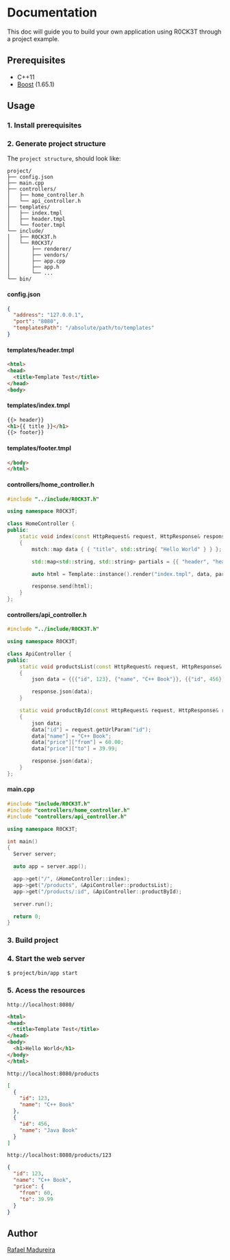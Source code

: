 # Documentation
This doc will guide you to build your own application using R0CK3T through a project example.

## Prerequisites
- C++11
- [Boost](http://www.boost.org/) (1.65.1)

## Usage

### 1. Install prerequisites

### 2. Generate project structure
The `project structure`, should look like:

```
project/
├── config.json
├── main.cpp
├── controllers/
│   ├── home_controller.h
│   └── api_controller.h
├── templates/
│   ├── index.tmpl
│   ├── header.tmpl
│   └── footer.tmpl
└── include/
│   ├── R0CK3T.h
│   └── R0CK3T/
│       ├── renderer/
│       ├── vendors/
│       ├── app.cpp
│       ├── app.h
│       └── ...
└── bin/
```

#### config.json
```json
{
  "address": "127.0.0.1",
  "port": "8080",
  "templatesPath": "/absolute/path/to/templates"
}
```

#### templates/header.tmpl
```html
<html>
<head>
  <title>Template Test</title>
</head>
<body>
```

#### templates/index.tmpl
```html
{{> header}}
<h1>{{ title }}</h1>
{{> footer}}
```

#### templates/footer.tmpl
```html
</body>
</html>
```

#### controllers/home_controller.h
```c++
#include "../include/R0CK3T.h"

using namespace R0CK3T;

class HomeController {
public:
    static void index(const HttpRequest& request, HttpResponse& response)
    {
        mstch::map data { { "title", std::string{ "Hello World" } } };

        std::map<std::string, std::string> partials = {{ "header", "header.tmpl" },{ "footer", "footer.tmpl" }};

        auto html = Template::instance().render("index.tmpl", data, partials);

        response.send(html);
    }
};
```

#### controllers/api_controller.h
```c++
#include "../include/R0CK3T.h"

using namespace R0CK3T;

class ApiController {
public:
    static void productsList(const HttpRequest& request, HttpResponse& response)
    {
        json data = {{{"id", 123}, {"name", "C++ Book"}}, {{"id", 456}, {"name", "Java Book"}}};

        response.json(data);
    }

    static void productById(const HttpRequest& request, HttpResponse& response)
    {
        json data;
        data["id"] = request.getUrlParam("id");
        data["name"] = "C++ Book";
        data["price"]["from"] = 60.00;
        data["price"]["to"] = 39.99;

        response.json(data);
    }
};
```

#### main.cpp
```c++
#include "include/R0CK3T.h"
#include "controllers/home_controller.h"
#include "controllers/api_controller.h"

using namespace R0CK3T;

int main()
{
  Server server;

  auto app = server.app();

  app->get("/", &HomeController::index);
  app->get("/products", &ApiController::productsList);
  app->get("/products/:id", &ApiController::productById);

  server.run();

  return 0;
}
```

### 3. Build project

### 4. Start the web server
```sh
$ project/bin/app start
```

### 5. Acess the resources
```
http://localhost:8080/
```

```html
<html>
<head>
  <title>Template Test</title>
</head>
<body>
  <h1>Hello World</h1>
</body>
</html>
```

```
http://localhost:8080/products
```

```json
[
  {
    "id": 123,
    "name": "C++ Book"
  },
  {
    "id": 456,
    "name": "Java Book"
  }
]
```

```
http://localhost:8080/products/123
```

```json
{
  "id": 123,
  "name": "C++ Book",
  "price": {
    "from": 60,
    "to": 39.99
  }
}
```

## Author

[Rafael Madureira](https://github.com/madureira)
